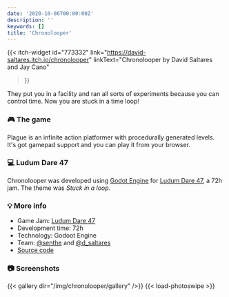 ```yaml
---
date: '2020-10-06T00:00:00Z'
description: ''
keywords: []
title: 'Chronolooper'
---
```


{{< itch-widget
id="773332"
link="https://david-saltares.itch.io/chronolooper"
linkText="Chronolooper by David Saltares and Jay Cano"

> }}

They put you in a facility and ran all sorts of experiments because you can control time. Now you are stuck in a time loop!

### 🎮 The game

Plague is an infinite action platformer with procedurally generated levels. It's got gamepad support and you can play it from your browser.

### 💻 Ludum Dare 47

Chronolooper was developed using [Godot Engine](https://godotengine.org/) for [Ludum Dare 47](https://ldjam.com/events/ludum-dare/47), a 72h jam. The theme was _Stuck in a loop_.

### 💡 More info

- Game Jam: [Ludum Dare 47](https://ldjam.com/events/ludum-dare/47)
- Development time: 72h
- Technology: Godoot Engine
- Team: [@senthe](https://twitter.com/senthe) and [@d_saltares](https://twitter.com/d_saltares)
- [Source code](https://github.com/dsaltares/ludumdare-47)

### 📷 Screenshots

{{< gallery dir="/img/chronolooper/gallery" />}}
{{< load-photoswipe >}}
